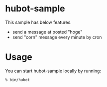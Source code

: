 # hubot-sample

This sample has below features.

- send a message at posted "hoge"
- send "corn" message every minute by cron

# Usage

You can start hubot-sample locally by running:

    % bin/hubot
